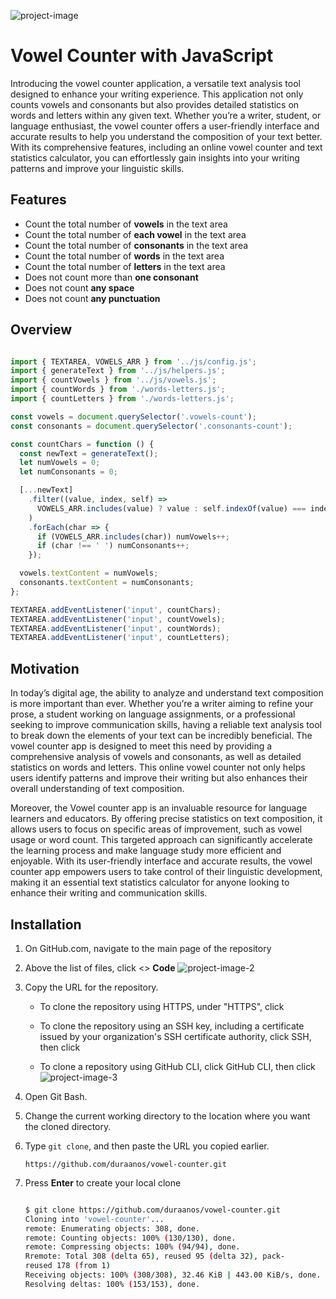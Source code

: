 ![project-image](https://github.com/user-attachments/assets/bf49672f-5e3e-48e5-b38c-1079df90eb08)

# Vowel Counter with JavaScript

Introducing the vowel counter application, a versatile text analysis tool designed to enhance your writing experience. This application not only counts vowels and consonants but also provides detailed statistics on words and letters within any given text. Whether you’re a writer, student, or language enthusiast, the vowel counter offers a user-friendly interface and accurate results to help you understand the composition of your text better. With its comprehensive features, including an online vowel counter and text statistics calculator, you can effortlessly gain insights into your writing patterns and improve your linguistic skills.

## Features
- Count the total number of **vowels** in the text area
- Count the total number of **each vowel** in the text area
- Count the total number of **consonants** in the text area
- Count the total number of **words** in the text area
- Count the total number of **letters** in the text area
- Does not count more than **one consonant**
- Does not count **any space**
- Does not count **any punctuation**

## Overview

```javascript

import { TEXTAREA, VOWELS_ARR } from '../js/config.js';
import { generateText } from '../js/helpers.js';
import { countVowels } from '../js/vowels.js';
import { countWords } from './words-letters.js';
import { countLetters } from './words-letters.js';

const vowels = document.querySelector('.vowels-count');
const consonants = document.querySelector('.consonants-count');

const countChars = function () {
  const newText = generateText();
  let numVowels = 0;
  let numConsonants = 0;

  [...newText]
    .filter((value, index, self) =>
      VOWELS_ARR.includes(value) ? value : self.indexOf(value) === index
    )
    .forEach(char => {
      if (VOWELS_ARR.includes(char)) numVowels++;
      if (char !== ' ') numConsonants++;
    });

  vowels.textContent = numVowels;
  consonants.textContent = numConsonants;
};

TEXTAREA.addEventListener('input', countChars);
TEXTAREA.addEventListener('input', countVowels);
TEXTAREA.addEventListener('input', countWords);
TEXTAREA.addEventListener('input', countLetters);

```

## Motivation

In today’s digital age, the ability to analyze and understand text composition is more important than ever. Whether you’re a writer aiming to refine your prose, a student working on language assignments, or a professional seeking to improve communication skills, having a reliable text analysis tool to break down the elements of your text can be incredibly beneficial. The vowel counter app is designed to meet this need by providing a comprehensive analysis of vowels and consonants, as well as detailed statistics on words and letters. This online vowel counter not only helps users identify patterns and improve their writing but also enhances their overall understanding of text composition.

Moreover, the Vowel counter app is an invaluable resource for language learners and educators. By offering precise statistics on text composition, it allows users to focus on specific areas of improvement, such as vowel usage or word count. This targeted approach can significantly accelerate the learning process and make language study more efficient and enjoyable. With its user-friendly interface and accurate results, the vowel counter app empowers users to take control of their linguistic development, making it an essential text statistics calculator for anyone looking to enhance their writing and communication skills.

## Installation
1. On GitHub.com, navigate to the main page of the repository
2. Above the list of files, click <> **Code**
![project-image-2](https://github.com/user-attachments/assets/69fbb73c-3d9f-4c5f-8c0a-9aacad26b4ae)
3. Copy the URL for the repository.

   - To clone the repository using HTTPS, under "HTTPS", click

   - To clone the repository using an SSH key, including a certificate issued by your organization's SSH certificate authority, click SSH, then click

   - To clone a repository using GitHub CLI, click GitHub CLI, then click
![project-image-3](https://github.com/user-attachments/assets/66e62af2-b119-4f61-8f3a-a536c8685c46)

4. Open Git Bash.
5. Change the current working directory to the location where you want the cloned directory.
6. Type `git clone`, and then paste the URL you copied earlier.
   ```
   https://github.com/duraanos/vowel-counter.git
   ```
7. Press **Enter** to create your local clone
   ```bash

   $ git clone https://github.com/duraanos/vowel-counter.git
   Cloning into 'vowel-counter'...
   remote: Enumerating objects: 308, done.
   remote: Counting objects: 100% (130/130), done.
   remote: Compressing objects: 100% (94/94), done.
   Rremote: Total 308 (delta 65), reused 95 (delta 32), pack- 
   reused 178 (from 1)
   Receiving objects: 100% (308/308), 32.46 KiB | 443.00 KiB/s, done.
   Resolving deltas: 100% (153/153), done.

   ```